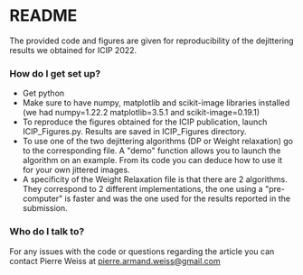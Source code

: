 # README #

The provided code and figures are given for reproducibility of the dejittering results we obtained for ICIP 2022.

### How do I get set up? ###

* Get python
* Make sure to have numpy, matplotlib and scikit-image libraries installed (we had numpy=1.22.2 matplotlib=3.5.1 and scikit-image=0.19.1)
* To reproduce the figures obtained for the ICIP publication, launch ICIP_Figures.py. Results are saved in ICIP_Figures directory.
* To use one of the two dejittering algorithms (DP or Weight relaxation) go to the corresponding file. A "demo" function allows you to launch the algorithm on an example. From its code you can deduce how to use it for your own jittered images.
* A specificity of the Weight Relaxation file is that there are 2 algorithms. They correspond to 2 different implementations, the one using a "pre-computer" is faster and was the one used for the results reported in the submission.

### Who do I talk to? ###

For any issues with the code or questions regarding the article you can contact Pierre Weiss at pierre.armand.weiss@gmail.com